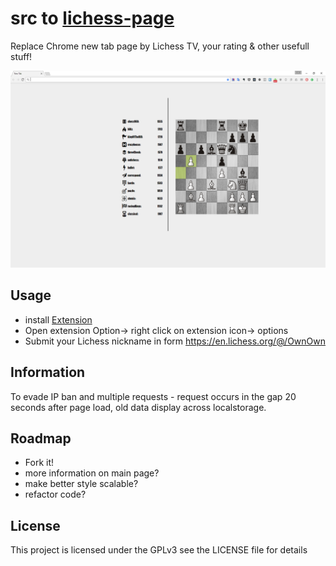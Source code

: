 # src to [lichess-page](https://chrome.google.com/webstore/detail/lichess-page/mckbhoccfkhafmkeiemcgoobfjplndin)


Replace Chrome new tab page by Lichess TV, your rating & other usefull stuff!


![example](/src/rsz_example-full.png?raw=true "")



## Usage
- install [Extension](https://chrome.google.com/webstore/detail/lichess-page/mckbhoccfkhafmkeiemcgoobfjplndin)
- Open extension Option-> right click on extension icon-> options
- Submit your Lichess nickname in form https://en.lichess.org/@/OwnOwn

## Information
To evade IP ban and multiple requests - request occurs in the gap 20 seconds after page load, old data display across localstorage.

## Roadmap
- Fork it!
- more information on main page?
- make better style scalable?
- refactor code?




## License
This project is licensed under the GPLv3 see the LICENSE file for details

